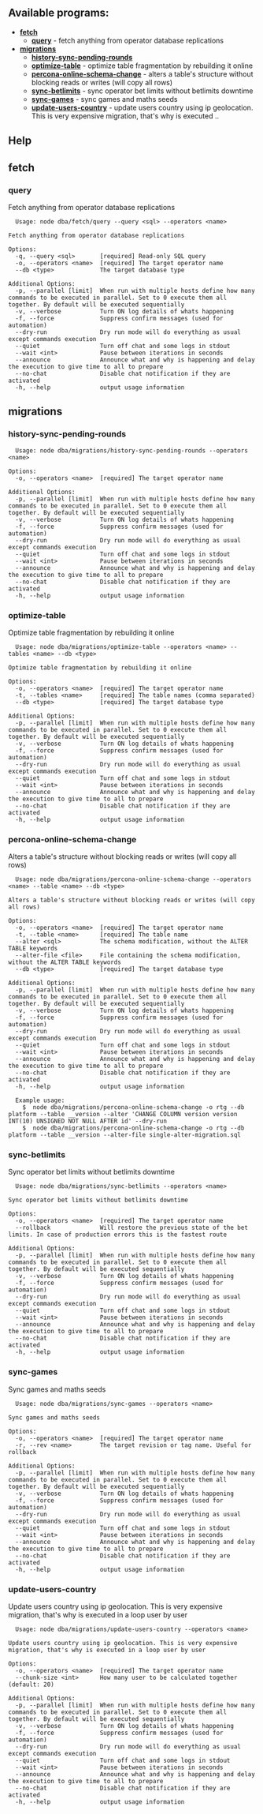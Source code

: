 ## Available programs:

* **[fetch](#fetch)**
    * **[query](#fetch-query)** - fetch anything from operator database replications
* **[migrations](#migrations)**
    * **[history-sync-pending-rounds](#migrations-history-sync-pending-rounds)** 
    * **[optimize-table](#migrations-optimize-table)** - optimize table fragmentation by rebuilding it online
    * **[percona-online-schema-change](#migrations-percona-online-schema-change)** - alters a table&#x27;s structure without blocking reads or writes (will copy all rows)
    * **[sync-betlimits](#migrations-sync-betlimits)** - sync operator bet limits without betlimits downtime
    * **[sync-games](#migrations-sync-games)** - sync games and maths seeds
    * **[update-users-country](#migrations-update-users-country)** - update users country using ip geolocation. This is very expensive migration, that&#x27;s why is executed ..

## Help
## <a name="fetch"></a>fetch
### <a name="fetch-query"></a>query
Fetch anything from operator database replications
```
  Usage: node dba/fetch/query --query <sql> --operators <name> 

Fetch anything from operator database replications

Options:
  -q, --query <sql>       [required] Read-only SQL query
  -o, --operators <name>  [required] The target operator name
  --db <type>             The target database type

Additional Options:
  -p, --parallel [limit]  When run with multiple hosts define how many commands to be executed in parallel. Set to 0 execute them all together. By default will be executed sequentially
  -v, --verbose           Turn ON log details of whats happening
  -f, --force             Suppress confirm messages (used for automation)
  --dry-run               Dry run mode will do everything as usual except commands execution
  --quiet                 Turn off chat and some logs in stdout
  --wait <int>            Pause between iterations in seconds
  --announce              Announce what and why is happening and delay the execution to give time to all to prepare
  --no-chat               Disable chat notification if they are activated
  -h, --help              output usage information
```
## <a name="migrations"></a>migrations
### <a name="migrations-history-sync-pending-rounds"></a>history-sync-pending-rounds

```
  Usage: node dba/migrations/history-sync-pending-rounds --operators <name> 

Options:
  -o, --operators <name>  [required] The target operator name

Additional Options:
  -p, --parallel [limit]  When run with multiple hosts define how many commands to be executed in parallel. Set to 0 execute them all together. By default will be executed sequentially
  -v, --verbose           Turn ON log details of whats happening
  -f, --force             Suppress confirm messages (used for automation)
  --dry-run               Dry run mode will do everything as usual except commands execution
  --quiet                 Turn off chat and some logs in stdout
  --wait <int>            Pause between iterations in seconds
  --announce              Announce what and why is happening and delay the execution to give time to all to prepare
  --no-chat               Disable chat notification if they are activated
  -h, --help              output usage information
```
### <a name="migrations-optimize-table"></a>optimize-table
Optimize table fragmentation by rebuilding it online
```
  Usage: node dba/migrations/optimize-table --operators <name> --tables <name> --db <type> 

Optimize table fragmentation by rebuilding it online

Options:
  -o, --operators <name>  [required] The target operator name
  -t, --tables <name>     [required] The table names (comma separated)
  --db <type>             [required] The target database type

Additional Options:
  -p, --parallel [limit]  When run with multiple hosts define how many commands to be executed in parallel. Set to 0 execute them all together. By default will be executed sequentially
  -v, --verbose           Turn ON log details of whats happening
  -f, --force             Suppress confirm messages (used for automation)
  --dry-run               Dry run mode will do everything as usual except commands execution
  --quiet                 Turn off chat and some logs in stdout
  --wait <int>            Pause between iterations in seconds
  --announce              Announce what and why is happening and delay the execution to give time to all to prepare
  --no-chat               Disable chat notification if they are activated
  -h, --help              output usage information
```
### <a name="migrations-percona-online-schema-change"></a>percona-online-schema-change
Alters a table&#x27;s structure without blocking reads or writes (will copy all rows)
```
  Usage: node dba/migrations/percona-online-schema-change --operators <name> --table <name> --db <type> 

Alters a table's structure without blocking reads or writes (will copy all rows)

Options:
  -o, --operators <name>  [required] The target operator name
  -t, --table <name>      [required] The table name
  --alter <sql>           The schema modification, without the ALTER TABLE keywords
  --alter-file <file>     File containing the schema modification, without the ALTER TABLE keywords
  --db <type>             [required] The target database type

Additional Options:
  -p, --parallel [limit]  When run with multiple hosts define how many commands to be executed in parallel. Set to 0 execute them all together. By default will be executed sequentially
  -v, --verbose           Turn ON log details of whats happening
  -f, --force             Suppress confirm messages (used for automation)
  --dry-run               Dry run mode will do everything as usual except commands execution
  --quiet                 Turn off chat and some logs in stdout
  --wait <int>            Pause between iterations in seconds
  --announce              Announce what and why is happening and delay the execution to give time to all to prepare
  --no-chat               Disable chat notification if they are activated
  -h, --help              output usage information

  Example usage:
    $  node dba/migrations/percona-online-schema-change -o rtg --db platform --table __version --alter 'CHANGE COLUMN version version INT(10) UNSIGNED NOT NULL AFTER id' --dry-run
    $  node dba/migrations/percona-online-schema-change -o rtg --db platform --table __version --alter-file single-alter-migration.sql
```
### <a name="migrations-sync-betlimits"></a>sync-betlimits
Sync operator bet limits without betlimits downtime
```
  Usage: node dba/migrations/sync-betlimits --operators <name> 

Sync operator bet limits without betlimits downtime

Options:
  -o, --operators <name>  [required] The target operator name
  --rollback              Will restore the previous state of the bet limits. In case of production errors this is the fastest route

Additional Options:
  -p, --parallel [limit]  When run with multiple hosts define how many commands to be executed in parallel. Set to 0 execute them all together. By default will be executed sequentially
  -v, --verbose           Turn ON log details of whats happening
  -f, --force             Suppress confirm messages (used for automation)
  --dry-run               Dry run mode will do everything as usual except commands execution
  --quiet                 Turn off chat and some logs in stdout
  --wait <int>            Pause between iterations in seconds
  --announce              Announce what and why is happening and delay the execution to give time to all to prepare
  --no-chat               Disable chat notification if they are activated
  -h, --help              output usage information
```
### <a name="migrations-sync-games"></a>sync-games
Sync games and maths seeds
```
  Usage: node dba/migrations/sync-games --operators <name> 

Sync games and maths seeds

Options:
  -o, --operators <name>  [required] The target operator name
  -r, --rev <name>        The target revision or tag name. Useful for rollback

Additional Options:
  -p, --parallel [limit]  When run with multiple hosts define how many commands to be executed in parallel. Set to 0 execute them all together. By default will be executed sequentially
  -v, --verbose           Turn ON log details of whats happening
  -f, --force             Suppress confirm messages (used for automation)
  --dry-run               Dry run mode will do everything as usual except commands execution
  --quiet                 Turn off chat and some logs in stdout
  --wait <int>            Pause between iterations in seconds
  --announce              Announce what and why is happening and delay the execution to give time to all to prepare
  --no-chat               Disable chat notification if they are activated
  -h, --help              output usage information
```
### <a name="migrations-update-users-country"></a>update-users-country
Update users country using ip geolocation. This is very expensive migration, that&#x27;s why is executed in a loop user by user
```
  Usage: node dba/migrations/update-users-country --operators <name> 

Update users country using ip geolocation. This is very expensive migration, that's why is executed in a loop user by user

Options:
  -o, --operators <name>  [required] The target operator name
  --chunk-size <int>      How many user to be calculated together (default: 20)

Additional Options:
  -p, --parallel [limit]  When run with multiple hosts define how many commands to be executed in parallel. Set to 0 execute them all together. By default will be executed sequentially
  -v, --verbose           Turn ON log details of whats happening
  -f, --force             Suppress confirm messages (used for automation)
  --dry-run               Dry run mode will do everything as usual except commands execution
  --quiet                 Turn off chat and some logs in stdout
  --wait <int>            Pause between iterations in seconds
  --announce              Announce what and why is happening and delay the execution to give time to all to prepare
  --no-chat               Disable chat notification if they are activated
  -h, --help              output usage information
```
